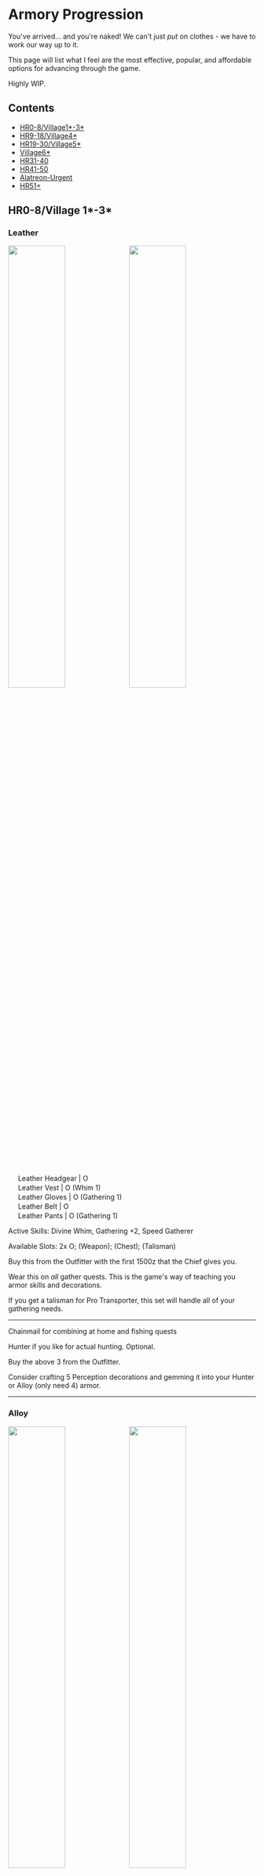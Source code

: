 # Armory Progression

You've arrived... and you're naked! We can't just *put* on clothes - we have to work our way up to it.

This page will list what I feel are the most effective, popular, and affordable options for advancing through the game.

Highly WIP.

## Contents

- [HR0-8/Village1\*-3\*](#hr0-8village-1-3)
- [HR9-18/Village4\*](#hr9-18village-4)
- [HR19-30/Village5\*](#hr19-30village-5)
- [Village6\*](#village-6)
- [HR31-40](#hr31-40)
- [HR41-50](#hr41-50)
- [Alatreon-Urgent](#alatreon-urgent)
- [HR51+](#hr51)


## HR0-8/Village 1\*-3\*

### Leather

<p float="left">
<img src="images/lr-leather.png" width="48%">
<img src="images/lr-leather-skills.png" width="48%">
<p float="left">

<img src="images/MH3icon-1-Head.png" width="16px"> Leather Headgear | O  
<img src="images/MH3icon-2-Chest.png" width="16px"> Leather Vest | O (Whim 1)   
<img src="images/MH3icon-3-Arms.png" width="16px"> Leather Gloves | O (Gathering 1)  
<img src="images/MH3icon-4-Waist.png" width="16px"> Leather Belt | O  
<img src="images/MH3icon-5-Legs.png" width="16px"> Leather Pants | O (Gathering 1)  

Active Skills: Divine Whim, Gathering +2, Speed Gatherer
  
Available Slots:  2x O; (Weapon); (Chest); (Talisman)

Buy this from the Outfitter with the first 1500z that the Chief gives you.

Wear this on *all* gather quests. This is the game's way of teaching you armor skills and decorations.

If you get a talisman for Pro Transporter, this set will handle all of your gathering needs.

---

Chainmail for combining at home and fishing quests

Hunter if you like for actual hunting. Optional.  

Buy the above 3 from the Outfitter.

Consider crafting 5 Perception decorations and gemming it into your Hunter or Alloy (only need 4) armor.


---

### Alloy

<p float="left">
<img src="images/lr-alloy.png" width="48%">
<img src="images/lr-alloy-skills.png" width="48%">
<p float="left">

<img src="images/MH3icon-1-Head.png" width="16px"> Alloy Cap | OO (Perception 2)  
<img src="images/MH3icon-2-Chest.png" width="16px"> Alloy Vest | O (Perception 2)   
<img src="images/MH3icon-3-Arms.png" width="16px"> Alloy Guards | O (Perception 2)  
<img src="images/MH3icon-4-Waist.png" width="16px"> Alloy Coat | O (Perception 2)  
<img src="images/MH3icon-5-Legs.png" width="16px"> Alloy Greaves

Active Skills: Trapmaster, Speed Sharpen, Critical Eye +1
  
Available Slots:  O; (Weapon); (Chest); (Talisman)

This is my *favorite* low rank set. Pictured is gunner alloy -- just make or buy full blademaster alloy if that's what you're doing instead.

---

Jaggi, both blade and gunner usable. Gem for Attack up M.

Qurupeco (not immediately useful... kind of anti-recommend)

Bnahbrah Alloy blademaster mix (for multiplayer, solo anti-recommend)

### Weapons Checkpoint
Generally, there are two lines: the metal line and the bone line. It's usually a good idea to have one of each and head down both, using whatever has more damage at your current point in the game.  If there are branching paths, honestly *don't worry about it too much.* Just pick one, or check the Weapon Tree guide if it really bothers you.  

This is what I used to fight Great Jaggi:  
Ludroth's Nail  
Ludroth Bone Mace  
Jawblade  
Heavy Bowgun (all 3 parts)  
Thane Lance  



## HR9-18/Village 4\*

My relevant weapon collection pre-Barroth at this point:  
Sword and Shield: Royal Claw, Bone Tomhawk  
Greatsword: Ludroth Bone Sword+, Giant Jawblade, Rugged Great Sword  
Lance: Thane Lance, Spiral Lance  
Switch Axe: Bone Axe+  
Hammer: Ludroth Splashhammer, Plume Flint  
Bowgun frames: Royal Launcher, Heavy Bowgun  
Bowgun barrels: Tropeco, Royal Launcher  
Bowgun stocks: Tropeco, Royal Launcher  

Barroth (upgrade to Jaggi, skippable)

Barroth gunner

### Low Rank Rathian Mix Without Plate

<p float="left">
<img src="images/low-rank-rathian-mix.png" width="48%">
<img src="images/low-rank-rathian-mix-skills.png" width="48%">
<p float="left">
Active Skills:  Fire Res +10, Earplugs, Health +20
  
Available Slots:  OO; (Chest); (Talisman)

<img src="images/MH3icon-1-Head.png" width="16px"> Rathian Helm | O (Hearing 1)  
<img src="images/MH3icon-2-Chest.png" width="16px"> Any  
<img src="images/MH3icon-3-Arms.png" width="16px"> Rathian Vambraces | OO (Hearing 1, Hearing 1)  
<img src="images/MH3icon-4-Waist.png" width="16px"> Rathian Faulds | O (Health 2)  
<img src="images/MH3icon-5-Legs.png" width="16px"> Rathian Greaves | OO  

Earplugs!

Note: SKIP THE CHEST PIECE. It's a garbage piece that even costs a Rathian plate. My set above uses no rare materials and gets the job done.

---

### Low Rank Baggi Mix

<p float="left">
<img src="images/low-rank-baggi-mix.png" width="48%">
<img src="images/low-rank-baggi-mix-skills.png" width="48%">
<p float="left">
Active Skills:  Capture Expert, Focus
  
Available Slots:  O x2; (Chest); (Weapon); (Talisman)

<img src="images/MH3icon-1-Head.png" width="16px"> Baggi Helm  
<img src="images/MH3icon-2-Chest.png" width="16px"> Any  
<img src="images/MH3icon-3-Arms.png" width="16px"> Baggi Vambraces | O (FastCharge 1)  
<img src="images/MH3icon-4-Waist.png" width="16px"> Baggi Coil | O  
<img src="images/MH3icon-5-Legs.png" width="16px"> Baggi Greaves | O  

For GS focus enjoyers, of whom I am one.

I skipped the chest piece to cheap out on Leader's Crests. But if you're planning to get low rank critical draw and focus, you'll probably need it later. Though you'll also need a decent critical draw talisman.

---

Steel for Guard Lance, highly recommend. Head and legs can be anything. Maybe something that can combine with whatever talismans you have available.

### Bowguns Checkpoint

Gun combos at this point:
Poison Stinger - Tropeco Gun - Tropeco Gun for fire elemental + para  
Royal Launcher - Royal Launcher - Tropeco Gun for water elemental  
Jaggid Frame - Barrozooka - Heavy Bowgun for pierce 1 + RF pierce 2  

Use Alloy for pierce/normal and any armor set with attack up for elemental.

## HR19-30/Village 5\*
### Weapons Checkpoint
These are my relevant weapons going into the Lagiacrus urgent hunt (not repel.)  
Sword and Shield: Qurupeco Chopper, Royal Claw+  
Lance: Rampart, Spiral Lance  
Hammer: Vodyanoy Hammer, Peco Flint  
Greatsword: Valkyrie Blade  
Bowgun: see above  
Longsword and Switch Axe: Sorry they are so garbage I wouldn't even use them at this point

---

### Rathalos Without Plate

<p float="left">
<img src="images/low-rank-cheap-rathalos.png" width="48%">
<img src="images/low-rank-cheap-rathalos-skills.png" width="48%">
<p float="left">
Active Skills:  Attack Up (S), Critical Eye +1

Available Slots:  O x3, OO; (Weapon); (Talisman)

<img src="images/MH3icon-1-Head.png" width="16px"> Rathalos Helm | O  
<img src="images/MH3icon-2-Chest.png" width="16px"> Rathalos Mail | O  
<img src="images/MH3icon-3-Arms.png" width="16px"> Alloy Vambraces | O  
<img src="images/MH3icon-4-Waist.png" width="16px"> Rathalos Faulds   
<img src="images/MH3icon-5-Legs.png" width="16px"> Rathalos Greaves | OO  

Don't have a Rathalos Plate? Just put in Alloy Vambraces!

I have used *no talisman* and have not touched *any slots*. You can decorate this however you want. I would try to finish out Trapmaster and Speed Sharpen, but you can also go for pure attack if you like.

---

### Low Rank Lagi Gunner
<p float="left">
<img src="images/low-rank-lagi-gunner.png" width="48%">
<img src="images/low-rank-lagi-gunner-skills.png" width="48%">
<p float="left">
Active Skills:  Normal S Boost, Element Atk Up, Olympic Swimmer, Status Atk Down  
  
Available Slots:  O x1, OO x4; (Weapon); (Talisman)

<img src="images/MH3icon-1-Head.png" width="16px"> Lagiacrus Cap | OO  
<img src="images/MH3icon-2-Chest.png" width="16px"> Lagiacrus Vest | O  
<img src="images/MH3icon-3-Arms.png" width="16px"> Lagiacrus Guards | OO  
<img src="images/MH3icon-4-Waist.png" width="16px"> Lagiacrus Coat | OO  
<img src="images/MH3icon-5-Legs.png" width="16px"> Lagiacrus Leggings | OO  

Low Rank elemental gunning goodness. Lagiacrus is so flexible. Note that if you want damage, go with Attack Up and not Critical Eye. Element wants raw; SHOT (pierce or normal) wants affinity. If you're using this set to fire Normal rounds, then I guess go with Critical Eye...

---

### Low Rank Focus Greatsword
<p float="left">
<img src="images/low-rank-baggi-blos-mix.png" width="48%">
<img src="images/low-rank-baggi-blos-mix-skills.png" width="48%">
<p float="left">
Active Skills:  Focus, Critical Draw, Capture Expert
  
Available Slots:  O, (Weapon)

<img src="images/MH3icon-1-Head.png" width="16px"> Baggi Helm  
<img src="images/MH3icon-2-Chest.png" width="16px"> Baggi Mail | OO (FastCharge1)   
<img src="images/MH3icon-3-Arms.png" width="16px"> Diablos Vambraces  
<img src="images/MH3icon-4-Waist.png" width="16px"> Baggi Coil | O (FastCharge1)  
<img src="images/MH3icon-5-Legs.png" width="16px"> Baggi Greaves | O (Crit Draw1)  
Talisman: Crit Draw +2 or better

This requires a Critical Draw talisman. Sorry :(

Thankfully it's not too rare. I'm using a Crit Draw +4 Knight Talisman. Farm the Rathian egg delivery quest in Moga Village for lots of stacks of talismans.

---

Diablos gunner for pierce (requires Majestic horn)

Barioth (upgrade from qurupeco, skippable)

### Weapons Checkpoint
At this point, we're preparing for High Rank!  
Sword and Shield: One of every element  
Greatsword: Sieglinde  
Lance: One of every element  
Longsword: Basically just make all of them  
Switch Axe: Same as above, except the crystal one is pretty dumb  
Hammer: The pure iron line is fine. Hammer is honestly a bit sad until HR 6* :(  
Bowgun: You've probably been collecting these as you go. The barrels and stocks don't need upgrades, so just make them. Of note, Thundacrus stock is incredibly good, Barrozooka barrel is amazing. Agnablaster has its place. Poison Stinger frame for raw damage on elemental spitting.

## Village 6\*
Helios Lagi mix. Main note: SKIP THE HELIOS/SELENE CHEST PIECE.


## HR31-40
**You want a high rank armor set ASAP! I like Alloy+ - just gathering, no hunting.**
> Unless you enjoy getting 2 or 3 shot, get a high rank armor set.

Your priority weapons are High Sieglinde (P), Iron Impact, and upgrade whatever elemental based weapons you like to use. Royal Ludroth is available. Flame Tempest and Barioth Switch Axe are available too.

The paralysis weapons are fine/good too.

---
### Jaggi Starter
<p float="left">
<img src="images/hr-jaggi-starter.png" width="48%">
<img src="images/hr-jaggi-starter-skills.png" width="48%">
<p float="left">
Active Skills:  Attack Up (M), Negate Stun, Gourmand
  
Available Slots:  O x2, OO; (Weapon); (Talisman)

<img src="images/MH3icon-1-Head.png" width="16px"> Jaggi Helm+ | O  
<img src="images/MH3icon-2-Chest.png" width="16px"> Jaggi Mail | O (Stun 2)  
<img src="images/MH3icon-3-Arms.png" width="16px"> Jaggi Vambraces+ | O  
<img src="images/MH3icon-4-Waist.png" width="16px"> Jaggi Faulds+ | OO  
<img src="images/MH3icon-5-Legs.png" width="16px"> Jaggi Greaves+ | OO (Attack 3)

I prefer full Alloy+, but everyone swears by Jaggi+. Note that I am using the *low rank* chest because there is no way I'm spending a Bird Wyvern Gem on this!

Gem it up however you want.

---

[Alloy+ Blademaster](https://github.com/kuhchung/Monster-Hunter-Tri---Goabie-Guide/blob/main/pages/armory/index.md#alloy-is-bae)  
My favorite starter HR set. Make this instead of Jaggi+!

[Status Support Bnahabra](https://github.com/kuhchung/Monster-Hunter-Tri---Goabie-Guide/blob/main/pages/armory/index.md#blast-earring-anyone)  
For if you're hunting in a group of 3 or more, to use with your paralysis weapons. (People don't bring bombs so sleep is sad.)

Barroth+ (pieces endgame viable) (use LR barry arms if no wyvern stones)

---


### Rathian High Grade Earplugs
<p float="left">
<img src="images/hge-rathian-mix.png" width="48%">
<img src="images/hge-rathian-mix-skills.png" width="48%">
<p float="left">
Active Skills:  Fire Res +10, High Grade Earplugs, Health +20
  
Available Slots:  O; (Weapon); (Talisman)

<img src="images/MH3icon-1-Head.png" width="16px"> Rathian Helm+ | OOO (Hearing4)  
<img src="images/MH3icon-2-Chest.png" width="16px"> Rathian Mail+ | O (Hearing1)  
<img src="images/MH3icon-3-Arms.png" width="16px"> Rathian Vambraces | OO (Protection2)  
<img src="images/MH3icon-4-Waist.png" width="16px"> Rathian Faulds | O (Hearing1)  
<img src="images/MH3icon-5-Legs.png" width="16px"> Rathian Greaves | OO (Protection2, Protection2)  

This is for Gigginox and Alatreon, if you really want it.

If you want standard grade earplugs, just overforge my [low rank set](https://github.com/kuhchung/Monster-Hunter-Tri---Goabie-Guide/blob/main/pages/armory/progression.md#low-rank-rathian-mix). It uses three of the same pieces anyways.

---

### Early HR Pierce
<p float="left">
<img src="images/early-hr-pierce.png" width="48%">
<img src="images/early-hr-pierce-skills.png" width="48%">
<p float="left">
Active Skills:  Pierce S Boost, PierceS Lv1 Up
  
Available Slots:  3x OO ; (Talisman)

<img src="images/MH3icon-Bowgun-1-Frame.png" width="16px"> Jaggid Fire | <img src="images/MH3icon-Bowgun-2-Barrel.png" width="16px"> Barrozooka O (PierceS Up) | <img src="images/MH3icon-Bowgun-3-Stock.png" width="16px"> Thundacrus OO  
<img src="images/MH3icon-1-Head.png" width="16px"> Alloy Helm+ | OO  
<img src="images/MH3icon-2-Chest.png" width="16px"> Diablos Vest  
<img src="images/MH3icon-3-Arms.png" width="16px"> Dialos Guards  
<img src="images/MH3icon-4-Waist.png" width="16px"> Alloy Coat+ | OO  
<img src="images/MH3icon-5-Legs.png" width="16px"> Alloy Leggings+  

Total: Pierce S+ +11, PierceS Up +10, SpeedSetup +5, Expert +5

We can't get Diablos+ materials yet, but you can use this as a stopgap to fire the far superior Pierce ammo while still upgrading to partial HR defensive values. I use the Alloy Helm+ because Alloy Cap+ doesn't provide any relevant extra armor skills. Therefore, we can choose the higher defensive blademaster piece.

I would finish out Trapmaster and Critical Eye, but it is totally up to you. I would recommend **against** gemming for Pierce S+ ALL Up. You do not need to load more Pierce 2 (it's rapid fired.)

---

## HR41-50
New priority weapons available:  
Lance: Sabertooth (G), Agnaktor Firelance  
SnS: Djinn, Nardebosche  
Longsword: Dancing Hellfire  
Hammer: Iron Impact  
Bowgun: Thundacrus Rex frame and stock  

[Diablos+ Gunner](https://github.com/kuhchung/Monster-Hunter-Tri---Goabie-Guide/blob/main/pages/armory/index.md#deviating-uragaan-smasher)  
Believe it or not, this is endgame!

Baggi+/Diablos+ mix/overforge

Rathalos overforge

Lagiacrus overforge

---

### Early Vangis
<p float="left">
<img src="images/early-vangis.png" width="48%">
<img src="images/early-vangis-skills.png" width="48%">
<p float="left">
Active Skills:  Sharpness +1, Attack Up S, Detect
  
Available Slots:  (Talisman)

Any Weapon O | (handicraft 1)  
<img src="images/MH3icon-1-Head.png" width="16px"> Any Helm | OO (handicraft 1, handicraft 1)  
<img src="images/MH3icon-2-Chest.png" width="16px"> Vangis Mail  
<img src="images/MH3icon-3-Arms.png" width="16px"> Vangis Vambraces  
<img src="images/MH3icon-4-Waist.png" width="16px"> Selene/Helios Coil  
<img src="images/MH3icon-5-Legs.png" width="16px"> Alloy Greaves  

Total:  Handicraft +15, Attack +11, Psychic +10  
Total without helm/weapon: Handicraft +12, Attack +11, Psychic +10  

If you have high ranked people in your city willing to hunt early Deviljho with you via Jaggia Menace, then you can make this set once you gather the Dragonbone relics in the Tundra. Eat for Felyne Explorer, go hunt Great Baggi, et voila!

This is like Tri's version of that Ceanataur set that gives Honed Blade in 4U early game low rank.

If you're lucky enough to get a Deviljho Gem, you can use Vangis Coil instead of Selene/Helios Coil. If you don't want to put a handicraft decoration in your weapon, you can use Skull Mask. Really, if you remove the helmet and weapon, you just need three more handicraft points however you like to get it. Pictured is the Lagiacrus Helm, because I have it sitting around from low rank.

---

Weapons to build: Iron Impact, Thundacrus Rex frame, Sabertooth (G), Nardebosche, Almighty Dahaka, Morpheus Knife, Dancing Hellfire, Agnaktor Firelance

## Alatreon Urgent
I have crossed this urgent three ways now.

One is HGE with Iron Impact.  
Another is Jaggi+ with Barroth+ chest and Nardebosche.  
Final way is overforged Low Rank Rathalos with High Sieglinde P.

It's a tough fight! Look for teammates online to help you out!

## HR51+
Check out the [Armory](index.md).
